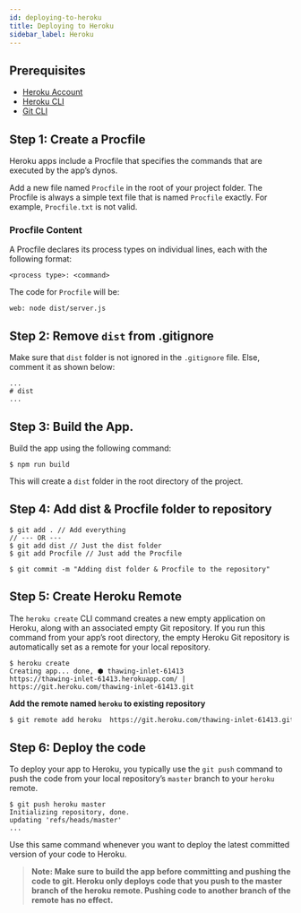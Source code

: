 ```yaml
---
id: deploying-to-heroku
title: Deploying to Heroku
sidebar_label: Heroku
---
```



## Prerequisites

 - [Heroku Account](https://www.heroku.com/)
 - [Heroku CLI](https://devcenter.heroku.com/articles/heroku-cli#download-and-install)
 - [Git CLI](https://git-scm.com/book/en/v2/Getting-Started-Installing-Git)
 

## Step 1: Create a Procfile
  Heroku apps include a Procfile that specifies the commands that are executed by the app’s dynos. 
  
  Add a new file named `Procfile` in the root of your project folder. The Procfile is always a simple 
  text file that is named `Procfile` exactly. For example, `Procfile.txt` is not valid.
  

### Procfile Content

A Procfile declares its process types on individual lines, each with the following format:
```
<process type>: <command>
```

The code for `Procfile` will be:
```
web: node dist/server.js
```

## Step 2: Remove `dist` from .gitignore 

Make sure that `dist` folder is not ignored in the `.gitignore` file. Else, comment it as shown below:


```
...
# dist
...
```

## Step 3: Build the App.

Build the app using the following command:

```
$ npm run build
```

This will create a `dist` folder in the root directory of the project.


## Step 4:  Add dist & Procfile folder to repository

```
$ git add . // Add everything
// --- OR --- 
$ git add dist // Just the dist folder
$ git add Procfile // Just add the Procfile

$ git commit -m "Adding dist folder & Procfile to the repository" 
```

## Step 5: Create Heroku Remote

The `heroku create` CLI command creates a new empty application on Heroku, 
along with an associated empty Git repository. If you run this command from 
your app’s root directory, the empty Heroku Git repository is automatically 
set as a remote for your local repository.

```
$ heroku create
Creating app... done, ⬢ thawing-inlet-61413
https://thawing-inlet-61413.herokuapp.com/ | https://git.heroku.com/thawing-inlet-61413.git
```

**Add the remote named `heroku` to existing repository**

```bash
$ git remote add heroku  https://git.heroku.com/thawing-inlet-61413.git
```

## Step 6: Deploy the code

To deploy your app to Heroku, you typically use the `git push` command to push 
the code from your local repository’s `master` branch to your `heroku` remote.

```
$ git push heroku master
Initializing repository, done.
updating 'refs/heads/master'
...
```

Use this same command whenever you want to deploy the latest committed version of your code to Heroku.

> **Note: Make sure to build the app before committing and pushing the code to git. Heroku only deploys code that you push to the master branch of the heroku remote. 
Pushing code to another branch of the remote has no effect.**


<div class="custom-slant"></div>  
